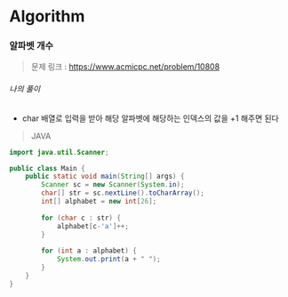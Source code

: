 # Algorithm

### 알파벳 개수

> 문제 링크 : https://www.acmicpc.net/problem/10808



###### 나의 풀이

* char 배열로 입력을 받아 해당 알파벳에 해당하는 인덱스의 값을 +1 해주면 된다



> JAVA

~~~java
import java.util.Scanner;

public class Main {
	public static void main(String[] args) {
		Scanner sc = new Scanner(System.in);
		char[] str = sc.nextLine().toCharArray();
		int[] alphabet = new int[26];
		
		for (char c : str) {
			alphabet[c-'a']++;
		}
		
		for (int a : alphabet) {
			System.out.print(a + " ");
		}
	}
}
~~~
